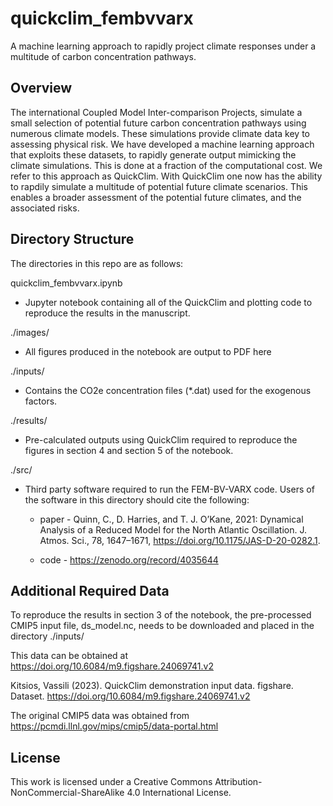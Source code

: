 # quickclim_fembvvarx

A machine learning approach to rapidly project climate responses under a multitude of carbon concentration pathways.

## Overview

The international Coupled Model Inter-comparison Projects, simulate a small selection of potential future carbon concentration pathways using numerous climate models. These simulations provide climate data key to assessing physical risk. We have developed a machine learning approach that exploits these datasets, to rapidly generate output mimicking the climate simulations. This is done at a fraction of the computational cost. We refer to this approach as QuickClim. With QuickClim one now has the ability to rapdily simulate a multitude of potential future climate scenarios. This enables a broader assessment of the potential future climates, and the associated risks.


## Directory Structure

The directories in this repo are as follows:

quickclim_fembvvarx.ipynb

* Jupyter notebook containing all of the QuickClim and plotting code to reproduce the results in the manuscript.

./images/

* All figures produced in the notebook are output to PDF here

./inputs/

* Contains the CO2e concentration files (*.dat) used for the exogenous factors.

./results/

* Pre-calculated outputs using QuickClim required to reproduce the figures in section 4 and section 5 of the notebook.

./src/

* Third party software required to run the FEM-BV-VARX code. Users of the software in this directory should cite the following:

	* paper - Quinn, C., D. Harries, and T. J. O’Kane, 2021: Dynamical Analysis of a Reduced Model for the North Atlantic Oscillation. J. Atmos. Sci., 78, 1647–1671, https://doi.org/10.1175/JAS-D-20-0282.1.

	* code - https://zenodo.org/record/4035644

## Additional Required Data

To reproduce the results in section 3 of the notebook, the pre-processed CMIP5 input file, ds_model.nc, needs to be downloaded and placed in the directory ./inputs/

This data can be obtained at https://doi.org/10.6084/m9.figshare.24069741.v2

Kitsios, Vassili (2023). QuickClim demonstration input data. figshare. Dataset. https://doi.org/10.6084/m9.figshare.24069741.v2

The original CMIP5 data was obtained from https://pcmdi.llnl.gov/mips/cmip5/data-portal.html

## License

This work is licensed under a Creative Commons Attribution-NonCommercial-ShareAlike 4.0 International License.
